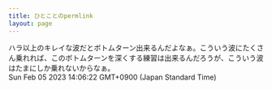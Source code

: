 ```yaml
---
title: ひとことのpermlink
layout: page
---
```

<div class="box" dt="1675573582582">
  ハラ以上のキレイな波だとボトムターン出来るんだよなぁ。こういう波にたくさん乗れれば、このボトムターンを深くする練習は出来るんだろうが、こういう波はたまにしか乗れないからなぁ。
  <div class="content is-small">Sun Feb 05 2023 14:06:22 GMT+0900 (Japan Standard Time)</div>
</div>